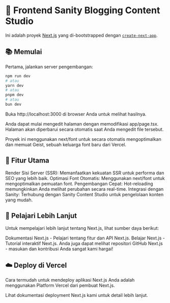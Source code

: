 # 🚀 Frontend Sanity Blogging Content Studio

Ini adalah proyek [Next.js](https://nextjs.org) yang di-bootstrapped dengan [`create-next-app`](https://nextjs.org/docs/app/api-reference/cli/create-next-app).

## 📚 Memulai

Pertama, jalankan server pengembangan:

```bash
npm run dev
# atau
yarn dev
# atau
pnpm dev
# atau
bun dev
```

Buka http://localhost:3000 di browser Anda untuk melihat hasilnya.

Anda dapat mulai mengedit halaman dengan memodifikasi app/page.tsx. Halaman akan diperbarui secara otomatis saat Anda mengedit file tersebut.

Proyek ini menggunakan next/font untuk secara otomatis mengoptimalkan dan memuat Geist, sebuah keluarga font baru dari Vercel.

## 🌟 Fitur Utama
Render Sisi Server (SSR): Memanfaatkan kekuatan SSR untuk performa dan SEO yang lebih baik.
Optimasi Font Otomatis: Menggunakan next/font untuk mengoptimalkan pemuatan font.
Pengembangan Cepat: Hot-reloading memungkinkan Anda melihat perubahan secara real-time.
Integrasi dengan Sanity: Terhubung dengan Sanity Content Studio untuk pengelolaan konten yang mudah.
## 📖 Pelajari Lebih Lanjut
Untuk mempelajari lebih lanjut tentang Next.js, lihat sumber daya berikut:

Dokumentasi Next.js - Pelajari tentang fitur dan API Next.js.
Belajar Next.js - Tutorial interaktif Next.js.
Anda juga dapat melihat repositori GitHub Next.js - masukan dan kontribusi Anda sangat kami hargai!

## ☁️ Deploy di Vercel
Cara termudah untuk mendeploy aplikasi Next.js Anda adalah menggunakan Platform Vercel dari pembuat Next.js.

Lihat dokumentasi deployment Next.js kami untuk detail lebih lanjut.